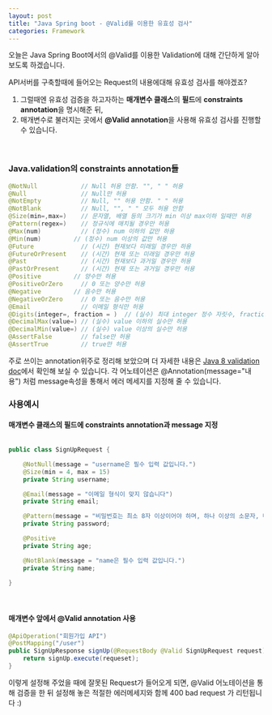 ```yaml
---
layout: post
title: "Java Spring boot - @Valid를 이용한 유효성 검사"
categories: Framework
---
```


오늘은 Java Spring Boot에서의 @Valid를 이용한 Validation에 대해 간단하게 알아보도록 하겠습니다.

API서버를 구축할때에 들어오는 Request의 내용에대해 유효성 검사를 해야겠죠?

1. 그럴때엔 유효성 검증을 하고자하는 **매개변수 클래스**의 **필드**에 **constraints annotation**을 명시해준 뒤, 
2. 매개변수로 불러지는 곳에서 **@Valid annotation**을 사용해 유효성 검사를 진행할 수 있습니다.

<br>

### **Java.validation의 constraints annotation들**

```java
@NotNull            // Null 허용 안함. "", " " 허용
@Null	            // Null만 허용
@NotEmpty           // Null, "" 허용 안함. " " 허용
@NotBlank           // Null, "", " " 모두 허용 안함
@Size(min=,max=)    // 문자열, 배열 등의 크기가 min 이상 max이하 일때만 허용
@Pattern(regex=)    // 정규식에 매치될 경우만 허용
@Max(num)           // (정수) num 이하의 값만 하용
@Min(num)         // (정수) num 이상의 값만 허용
@Future	            // (시간) 현재보다 미래일 경우만 하용
@FutureOrPresent    // (시간) 현재 또는 미래일 경우만 허용
@Past	            // (시간) 현재보다 과거일 경우만 허용
@PastOrPresent      // (시간) 현재 또는 과거일 경우만 허용
@Positive         // 양수만 허용
@PositiveOrZero	    // 0 또는 양수만 허용
@Negative         // 음수만 허용
@NegativeOrZero	    // 0 또는 음수만 허용
@Email	            // 이메일 형식만 허용
@Digits(integer=, fraction = )	// (실수) 최대 integer 정수 자릿수, fraction 소수 자릿수 만큼 허용
@DecimalMax(value=) // (실수) value 이하의 실수만 허용
@DecimalMin(value=) // (실수) value 이상의 실수만 허용
@AssertFalse	    // false만 허용
@AssertTrue         // true만 허용
```
주로 쓰이는 annotation위주로 정리해 보았으며 더 자세한 내용은 [Java 8 validation doc](https://javaee.github.io/javaee-spec/javadocs/javax/validation/constraints/package-summary.html)에서 확인해 보실 수 있습니다.
각 어노테이션은 @Annotation(message="내용") 처럼 message속성을 통해서 에러 메세지를 지정해 줄 수 있습니다.


### **사용예시**

#### **매개변수 클래스의 필드에 constraints annotation과 message 지정**
```java

public class SignUpRequest {

    @NotNull(message = "username은 필수 입력 값입니다.")
    @Size(min = 4, max = 15)
    private String username;

    @Email(message = "이메일 형식이 맞지 않습니다")
    private String email;

    @Pattern(message = "비밀번호는 최소 8자 이상이어야 하며, 하나 이상의 소문자, 대문자, 숫자, 특수문자를 포함해야 합니다",regexp = "^(?=.*[0-9])(?=.*[a-z])(?=.*[A-Z])(?=.*[*.!@$%^&(){}[]:;<>,.?/~_+-=|\]).{8,32}$")
    private String password;

    @Positive
    private String age;

    @NotBlank(message = "name은 필수 입력 값입니다.")
    private String name;
    
}

```

<br>

#### **매개변수 앞에서 @Valid annotation 사용**

```java
@ApiOperation("회원가입 API")
@PostMapping("/user")
public SignUpResponse signUp(@RequestBody @Valid SignUpRequest request){
    return signUp.execute(requeset);
}

```

이렇게 설정해 주었을 때에 잘못된 Request가 들어오게 되면,
@Valid 어노테이션을 통해 검증을 한 뒤 설정해 놓은 적절한 에러메세지와 함께 400 bad request 가 리턴됩니다 :)